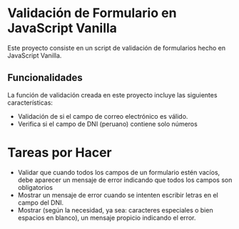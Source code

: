 # Validación de Formulario en JavaScript Vanilla

Este proyecto consiste en un script de validación de formularios hecho en JavaScript Vanilla.

## Funcionalidades

La función de validación creada en este proyecto incluye las siguientes características:

- Validación de si el campo de correo electrónico es válido.
- Verifica si el campo de DNI (peruano) contiene solo números

# Tareas por Hacer
- Validar que cuando todos los campos de un formulario estén vacíos, debe aparecer un mensaje de error indicando que todos los campos son obligatorios
- Mostrar un mensaje de error cuando se intenten escribir letras en el campo del DNI.
- Mostrar (según la necesidad, ya sea: caracteres especiales o bien espacios en blanco), un mensaje propicio indicando el error.
